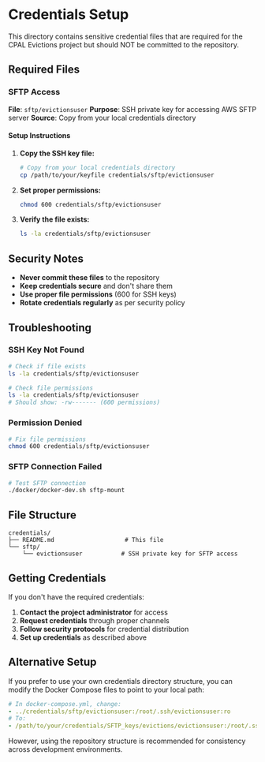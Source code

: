 # Credentials Setup

This directory contains sensitive credential files that are required for the CPAL Evictions project but should NOT be committed to the repository.

## Required Files

### SFTP Access

**File**: `sftp/evictionsuser`
**Purpose**: SSH private key for accessing AWS SFTP server
**Source**: Copy from your local credentials directory

#### Setup Instructions

1. **Copy the SSH key file:**
   ```bash
   # Copy from your local credentials directory
   cp /path/to/your/keyfile credentials/sftp/evictionsuser
   ```

2. **Set proper permissions:**
   ```bash
   chmod 600 credentials/sftp/evictionsuser
   ```

3. **Verify the file exists:**
   ```bash
   ls -la credentials/sftp/evictionsuser
   ```

## Security Notes

- **Never commit these files** to the repository
- **Keep credentials secure** and don't share them
- **Use proper file permissions** (600 for SSH keys)
- **Rotate credentials regularly** as per security policy

## Troubleshooting

### SSH Key Not Found
```bash
# Check if file exists
ls -la credentials/sftp/evictionsuser

# Check file permissions
ls -la credentials/sftp/evictionsuser
# Should show: -rw------- (600 permissions)
```

### Permission Denied
```bash
# Fix file permissions
chmod 600 credentials/sftp/evictionsuser
```

### SFTP Connection Failed
```bash
# Test SFTP connection
./docker/docker-dev.sh sftp-mount
```

## File Structure

```
credentials/
├── README.md                    # This file
└── sftp/
    └── evictionsuser           # SSH private key for SFTP access
```

## Getting Credentials

If you don't have the required credentials:

1. **Contact the project administrator** for access
2. **Request credentials** through proper channels
3. **Follow security protocols** for credential distribution
4. **Set up credentials** as described above

## Alternative Setup

If you prefer to use your own credentials directory structure, you can modify the Docker Compose files to point to your local path:

```yaml
# In docker-compose.yml, change:
- ../credentials/sftp/evictionsuser:/root/.ssh/evictionsuser:ro
# To:
- /path/to/your/credentials/SFTP_keys/evictions/evictionsuser:/root/.ssh/evictionsuser:ro
```

However, using the repository structure is recommended for consistency across development environments.
